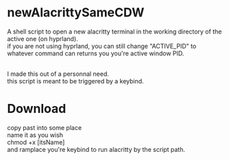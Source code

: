 # newAlacrittySameCDW
A shell script to open a new alacritty terminal in the working directory of the active one (on hyprland).<br>
if you are not using hyprland, you can still change "ACTIVE_PID" to whatever command can returns you you're active window PID.<br><br>

I made this out of a personnal need.<br>
this script is meant to be triggered by a keybind.<br>

# Download
copy past into some place<br>
name it as you wish<br>
chmod +x [itsName]<br>
and ramplace you're keybind to run alacritty by the script path.<br>
